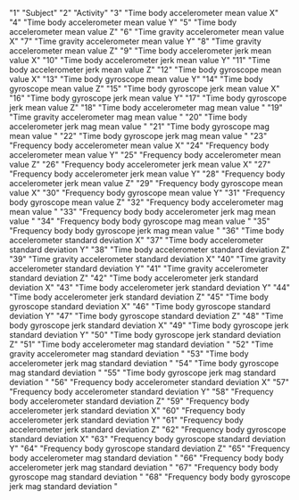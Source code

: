 "1"  "Subject"
"2"  "Activity"
"3"  "Time body accelerometer mean value X"
"4"  "Time body accelerometer mean value Y"
"5"  "Time body accelerometer mean value Z"
"6"  "Time gravity accelerometer mean value X"
"7"  "Time gravity accelerometer mean value Y"
"8"  "Time gravity accelerometer mean value Z"
"9"  "Time body accelerometer jerk mean value X"
"10"  "Time body accelerometer jerk mean value Y"
"11"  "Time body accelerometer jerk mean value Z"
"12"  "Time body gyroscope mean value X"
"13"  "Time body gyroscope mean value Y"
"14"  "Time body gyroscope mean value Z"
"15"  "Time body gyroscope jerk mean value X"
"16"  "Time body gyroscope jerk mean value Y"
"17"  "Time body gyroscope jerk mean value Z"
"18"  "Time body accelerometer mag mean value "
"19"  "Time gravity accelerometer mag mean value "
"20"  "Time body accelerometer jerk mag mean value "
"21"  "Time body gyroscope mag mean value "
"22"  "Time body gyroscope jerk mag mean value "
"23"  "Frequency body accelerometer mean value X"
"24"  "Frequency body accelerometer mean value Y"
"25"  "Frequency body accelerometer mean value Z"
"26"  "Frequency body accelerometer jerk mean value X"
"27"  "Frequency body accelerometer jerk mean value Y"
"28"  "Frequency body accelerometer jerk mean value Z"
"29"  "Frequency body gyroscope mean value X"
"30"  "Frequency body gyroscope mean value Y"
"31"  "Frequency body gyroscope mean value Z"
"32"  "Frequency body accelerometer mag mean value "
"33"  "Frequency body body accelerometer jerk mag mean value "
"34"  "Frequency body body gyroscope mag mean value "
"35"  "Frequency body body gyroscope jerk mag mean value "
"36"  "Time body accelerometer standard deviation X"
"37"  "Time body accelerometer standard deviation Y"
"38"  "Time body accelerometer standard deviation Z"
"39"  "Time gravity accelerometer standard deviation X"
"40"  "Time gravity accelerometer standard deviation Y"
"41"  "Time gravity accelerometer standard deviation Z"
"42"  "Time body accelerometer jerk standard deviation X"
"43"  "Time body accelerometer jerk standard deviation Y"
"44"  "Time body accelerometer jerk standard deviation Z"
"45"  "Time body gyroscope standard deviation X"
"46"  "Time body gyroscope standard deviation Y"
"47"  "Time body gyroscope standard deviation Z"
"48"  "Time body gyroscope jerk standard deviation X"
"49"  "Time body gyroscope jerk standard deviation Y"
"50"  "Time body gyroscope jerk standard deviation Z"
"51"  "Time body accelerometer mag standard deviation "
"52"  "Time gravity accelerometer mag standard deviation "
"53"  "Time body accelerometer jerk mag standard deviation "
"54"  "Time body gyroscope mag standard deviation "
"55"  "Time body gyroscope jerk mag standard deviation "
"56"  "Frequency body accelerometer standard deviation X"
"57"  "Frequency body accelerometer standard deviation Y"
"58"  "Frequency body accelerometer standard deviation Z"
"59"  "Frequency body accelerometer jerk standard deviation X"
"60"  "Frequency body accelerometer jerk standard deviation Y"
"61"  "Frequency body accelerometer jerk standard deviation Z"
"62"  "Frequency body gyroscope standard deviation X"
"63"  "Frequency body gyroscope standard deviation Y"
"64"  "Frequency body gyroscope standard deviation Z"
"65"  "Frequency body accelerometer mag standard deviation "
"66"  "Frequency body body accelerometer jerk mag standard deviation "
"67"  "Frequency body body gyroscope mag standard deviation "
"68"  "Frequency body body gyroscope jerk mag standard deviation "
